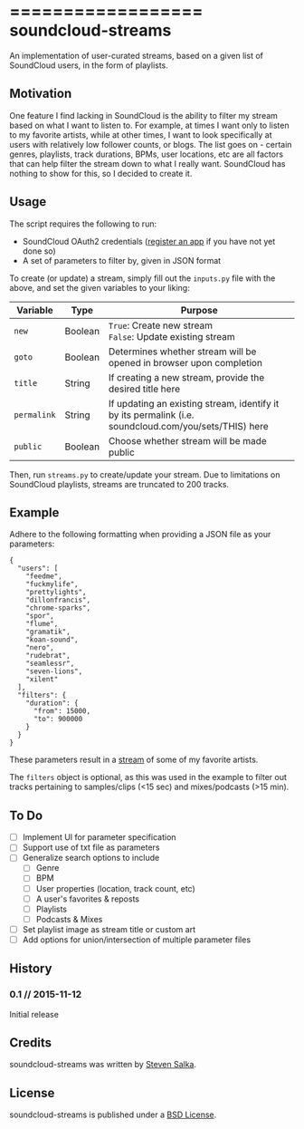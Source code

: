 ==================
soundcloud-streams
==================

An implementation of user-curated streams, based on a given list of SoundCloud users, in the form of playlists.

## Motivation

One feature I find lacking in SoundCloud is the ability to filter my stream based on what I want to listen to. For example, at times I want only to listen to my favorite artists, while at other times, I want to look specifically at users with relatively low follower counts, or blogs. The list goes on - certain genres, playlists, track durations, BPMs, user locations, etc are all factors that can help filter the stream down to what I really want. SoundCloud has nothing to show for this, so I decided to create it.

## Usage

The script requires the following to run:

* SoundCloud OAuth2 credentials ([register an app](http://soundcloud.com/you/apps/) if you have not yet done so)
* A set of parameters to filter by, given in JSON format

To create (or update) a stream, simply fill out the `inputs.py` file with the above, and set the given variables to your liking:

| Variable | Type | Purpose |
| --- | --- | --- |
| `new` | Boolean | `True`: Create new stream<br />`False`: Update existing stream |
| `goto` | Boolean | Determines whether stream will be opened in browser upon completion |
| `title` | String | If creating a new stream, provide the desired title here |
| `permalink` | String | If updating an existing stream, identify it by its permalink (i.e. soundcloud.com/you/sets/THIS) here |
| `public` | Boolean | Choose whether stream will be made public |

Then, run `streams.py` to create/update your stream. Due to limitations on SoundCloud playlists, streams are truncated to 200 tracks.

## Example

Adhere to the following formatting when providing a JSON file as your parameters:

```
{
  "users": [
    "feedme",
    "fuckmylife",
    "prettylights",
    "dillonfrancis",
    "chrome-sparks",
    "spor",
    "flume",
    "gramatik",
    "koan-sound",
    "nero",
    "rudebrat",
    "seamlessr",
    "seven-lions",
    "xilent"
  ],
  "filters": {
    "duration": {
      "from": 15000,
      "to": 900000
    }
  }
}
```

These parameters result in a [stream](https://www.soundcloud.com/srsbusiness/sets/favorite-artists) of some of my favorite artists.

The `filters` object is optional, as this was used in the example to filter out tracks pertaining to samples/clips (<15 sec) and mixes/podcasts (>15 min).

## To Do

- [ ] Implement UI for parameter specification
- [ ] Support use of txt file as parameters
- [ ] Generalize search options to include
  - [ ] Genre
  - [ ] BPM
  - [ ] User properties (location, track count, etc)
  - [ ] A user's favorites & reposts
  - [ ] Playlists
  - [ ] Podcasts & Mixes
- [ ] Set playlist image as stream title or custom art
- [ ] Add options for union/intersection of multiple parameter files

## History

### 0.1 // 2015-11-12
Initial release

## Credits

soundcloud-streams was written by [Steven Salka](https://www.linkedin.com/in/ssalka).

## License

soundcloud-streams is published under a [BSD License](https://www.github.com/ssalka/soundcloud-streams/LICENSE).